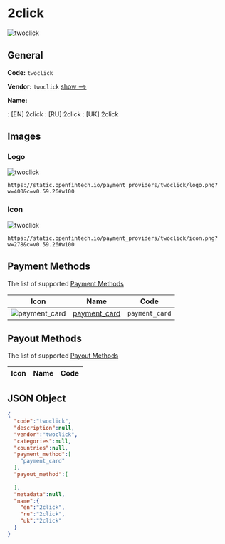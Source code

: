 
# 2click 
![twoclick](https://static.openfintech.io/payment_providers/twoclick/logo.png?w=400&c=v0.59.26#w100)  

## General 
 
**Code:** `twoclick` 
 
**Vendor:** `twoclick` [show -->](/vendors/twoclick/) 
 
**Name:** 
 
:	[EN] 2click 
:	[RU] 2click 
:	[UK] 2click 
 

## Images 

### Logo 
 
![twoclick](https://static.openfintech.io/payment_providers/twoclick/logo.png?w=400&c=v0.59.26#w100)  

```
https://static.openfintech.io/payment_providers/twoclick/logo.png?w=400&c=v0.59.26#w100
```  

### Icon 
 
![twoclick](https://static.openfintech.io/payment_providers/twoclick/icon.png?w=278&c=v0.59.26#w100)  

```
https://static.openfintech.io/payment_providers/twoclick/icon.png?w=278&c=v0.59.26#w100
```  

## Payment Methods 
 
The list of supported [Payment Methods](/payment-methods/) 

|Icon|Name|Code| 
|:---:|:---:|:---:| 
|![payment_card](https://static.openfintech.io/payment_methods/payment_card/icon.svg?w=278&c=v0.59.26#w100) |[payment_card](/payment-methods/payment_card/)|`payment_card`| 
 

## Payout Methods 
 
The list of supported [Payout Methods](/payout-methods/) 

|Icon|Name|Code| 
|:---:|:---:|:---:| 
 

## JSON Object 

```json
{
  "code":"twoclick",
  "description":null,
  "vendor":"twoclick",
  "categories":null,
  "countries":null,
  "payment_method":[
    "payment_card"
  ],
  "payout_method":[
    
  ],
  "metadata":null,
  "name":{
    "en":"2click",
    "ru":"2click",
    "uk":"2click"
  }
}
```  
